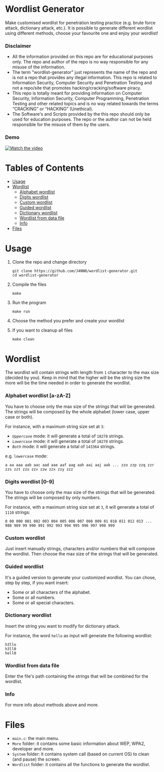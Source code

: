 # Wordlist Generator

Make customised wordlist for penetration testing practice (e.g. brute force attack, dictionary attack, etc.). It is possible to generate different wordlist using different methods, choose your favourite one and enjoy your wordlist!

### Disclaimer

- All the information provided on this repo are for educational purposes only. The repo and author of the repo is no way responsible for any misuse of the information.
- The term "wordlist-generator" just represents the name of the repo and is not a repo that provides any illegal information. This repo is related to Information Security, Computer Security and Penetration Testing and not a repo/site that promotes hacking/cracking/software piracy.
- This repo is totally meant for providing information on Computer Security, Information Security, Computer Programming, Penetration Testing and other related topics and is no way related towards the terms “CRACKING” or “HACKING” (Unethical).
- The Software's and Scripts provided by the this repo should only be used for education purposes. The repo or the author can not be held responsible for the misuse of them by the users.

### Demo

[![Watch the video](https://img.youtube.com/vi/stTbTtPT40s/maxresdefault.jpg)](https://youtu.be/stTbTtPT40s)

# Tables of Contents

- [Usage](https://github.com/J4NN0/wordlist-generator#usage)
- [Wordlist](https://github.com/J4NN0/wordlist-generator#wordlist)
  - [Alphabet wordlist](https://github.com/J4NN0/wordlist-generator#alphabet-wordlist)
  - [Digits wordlist](https://github.com/J4NN0/wordlist-generator#digits-wordlist)
  - [Custom wordlist](https://github.com/J4NN0/wordlist-generator#custom-wordlist)
  - [Guided wordlist](https://github.com/J4NN0/wordlist-generator#guided-wordlist)
  - [Dictionary wordlist](https://github.com/J4NN0/wordlist-generator#dictionary-wordlist)
  - [Wordlist from data file](https://github.com/J4NN0/wordlist-generator#wordlist-from-data-file)
  - [Info](https://github.com/J4NN0/wordlist-generator#info)
- [Files](https://github.com/J4NN0/wordlist-generator#files)

# Usage

1. Clone the repo and change directory

       git clone https://github.com/J4NN0/wordlist-generator.git
       cd wordlist-generator

2. Compile the files

       make

3. Run the program

       make run

4. Choose the method you prefer and create your wordlist

5. If you want to cleanup all files

       make clean

# Wordlist

The wordlist will contain strings with length from `1` character to the max size (decided by you). Keep in mind that the higher will be the string size the more will be the time needed in order to generate the wordlist.

### Alphabet wordlist [a-zA-Z]

You have to choose only the max size of the strings that will be generated. The strings will be composed by the whole alphabet (lower case, upper case or both).

For instance, with a maximum string size set at `3`:

- *`Uppercase`* mode: it will generate a total of `18278` strings.
- *`Lowercase`* mode: it will generate a total of `18278` strings.
- *`Both`* mode: it will generate a total of `143364` strings.

e.g. `lowercase` mode:

    a aa aaa aab aac aad aae aaf aag aah aai aaj aak ... zzo zzp zzq zzr zzs zzt zzu zzv zzw zzx zzy zzz

### Digits wordlist [0-9]

You have to choose only the max size of the strings that will be generated. The strings will be composed by only numbers.

For instance, with a maximum string size set at `3`, it will generate a total of `1110` strings:

    0 00 000 001 002 003 004 005 006 007 008 009 01 010 011 012 013 ... 988 989 99 990 991 992 993 994 995 996 997 998 999

 ### Custom wordlist

Just insert manually strings, characters and/or numbers that will compose the wordlist. Then choose the max size of the strings that will be generated.

### Guided wordlist

It's a guided version to generate your customized wordlist. You can chose, step by step, if you want insert:

- Some or all characters of the alphabet.
- Some or all numbers.
- Some or all special characters.

### Dictionary wordlist

Insert the string you want to modify for dictionary attack.

For instance, the word `hello` as input will generate the following wordlist:

    h3llo
    h3ll0
    hell0

### Wordlist from data file

Enter the file's path containing the strings that will be combined for the wordlist.

### Info

For more info about methods above and more.

# Files
        
- `main.c`: the main menu.
- `More` folder: it contains some basic information about WEP, WPA2, developer and more.
- `System` folder: it contains system call (based on current OS) to clean (and pause) the screen.
- `Wordlist` folder: it contains all the functions to generate the wordlist.
